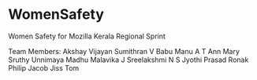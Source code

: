 # WomenSafety
Women Safety for Mozilla Kerala Regional Sprint

Team Members: Akshay Vijayan
              Sumithran V Babu
              Manu A T
              Ann Mary Sruthy
              Unnimaya Madhu
              Malavika J
              Sreelakshmi N S
              Jyothi Prasad
              Ronak Philip Jacob
              Jiss Tom
     
